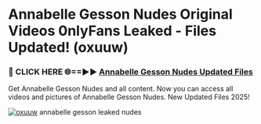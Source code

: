 # Annabelle Gesson Nudes Original Videos 0nlyFans Leaked - Files Updated! (oxuuw)

<h3>🔴 CLICK HERE 🌐==►► <a href="https://tinyurl.com/52m3yx9h" rel="nofollow">Annabelle Gesson Nudes Updated Files</a></h3>

Get Annabelle Gesson Nudes and all content. Now you can access all videos and pictures of Annabelle Gesson Nudes. New Updated Files 2025!

[![oxuuw](https://i.imgur.com/TnHtlc8.gif)](https://tinyurl.com/52m3yx9h)
annabelle gesson leaked nudes